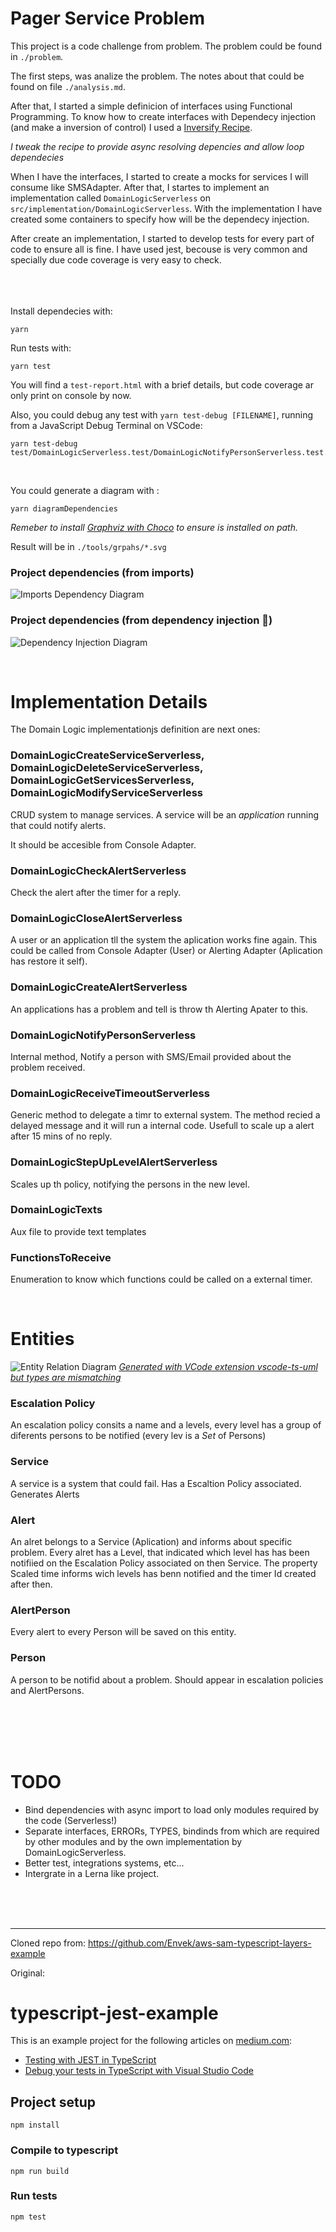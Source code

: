 # Pager Service Problem 
This project is a code challenge from problem.
The problem could be found in `./problem`.

The first steps, was analize the problem. The notes about that could be found on file `./analysis.md`.

After that, I started a simple definicion of interfaces using Functional Programming.
To know how to create interfaces with Dependecy injection (and make a inversion of control) I used a [Inversify Recipe](https://github.com/inversify/InversifyJS/blob/master/wiki/recipes.md).

_I tweak the recipe to provide async resolving depencies and allow loop dependecies_

When I have the interfaces, I started to create a mocks for services I will consume like SMSAdapter.
After that, I startes to implement an implementation called `DomainLogicServerless` on `src/implementation/DomainLogicServerless`.
With the implementation I have created some containers to specify how will be the dependecy injection.

After create an implementation, I started to develop tests for every part of code to ensure all is fine.
I have used jest, becouse is very common and specially due code coverage is very easy to check.


<br>
<br>
<br>
Install dependecies with:

```
yarn
```

Run tests with:

```
yarn test
```

You will find a `test-report.html` with a brief details, but code coverage ar only print on console by now.

Also, you could debug any test with `yarn test-debug [FILENAME]`, running from a JavaScript Debug Terminal on VSCode:
```
yarn test-debug test/DomainLogicServerless.test/DomainLogicNotifyPersonServerless.test.ts
```

<br>

You could generate a diagram with :

```
yarn diagramDependencies
```

_Remeber to install [Graphviz with Choco](https://community.chocolatey.org/packages/Graphviz) to ensure is installed on path._

Result will be in `./tools/grpahs/*.svg`


### Project dependencies (from imports)
![Imports Dependency Diagram](tools/graphs/dependencies.svg)

### Project dependencies (from dependency injection 💉)
![Dependency Injection Diagram](tools/graphs/dependencyInjection.svg)


<br>

# Implementation Details

The Domain Logic implementationjs definition are next ones:

### DomainLogicCreateServiceServerless, DomainLogicDeleteServiceServerless, DomainLogicGetServicesServerless, DomainLogicModifyServiceServerless

CRUD system to manage services.
A service will be an _application_ running that could notify alerts.

It should be accesible from Console Adapter.

### DomainLogicCheckAlertServerless
Check the alert after the timer for a reply.
### DomainLogicCloseAlertServerless
A user or an application tll the system the aplication works fine again.
This could be called from Console Adapter (User) or Alerting Adapter (Aplication has restore it self).

### DomainLogicCreateAlertServerless
An applications has a problem and tell is throw th Alerting Apater to this.

### DomainLogicNotifyPersonServerless
Internal method, Notify a person with SMS/Email provided about the problem received.
### DomainLogicReceiveTimeoutServerless
Generic method to delegate a timr to external system.
The method recied a delayed message and it will run a internal code.
Usefull to scale up a alert after 15 mins of no reply.

### DomainLogicStepUpLevelAlertServerless
Scales up th policy, notifying the persons in the new level.

### DomainLogicTexts
Aux file to provide text templates 

### FunctionsToReceive
Enumeration to know which functions could be called on a external timer.

<br>

# Entities

![Entity Relation Diagram](tools/graphs/entity-diagram.png)
_[Generated with VCode extension vscode-ts-uml but types are mismatching](https://marketplace.visualstudio.com/items?itemName=myxvisual.vscode-ts-uml)_

### Escalation Policy
An escalation policy consits a name and a levels, every level has a group of diferents persons to be notified (every lev is a _Set_ of Persons)

### Service
A service is a system that could fail.
Has a Escaltion Policy associated.
Generates Alerts

### Alert
An alret belongs to a Service (Aplication) and informs about specific problem.
Every alret has a Level, that indicated which level has has been notifiied on the Escalation Policy associated on then Service.
The property Scaled time informs wich levels has benn notified and the timer Id created after then.

### AlertPerson
Every alert to every Person will be saved on this entity.

### Person
A person to be notifid about a problem.
Should appear in escalation policies and AlertPersons.

<br>
<br>
<br>
<br>

# TODO

- Bind dependencies with async import to load only modules required by the code (Serverless!)
- Separate interfaces, ERRORs, TYPES, bindinds from which are required by other modules and by the own implementation by DomainLogicServerless.
- Better test, integrations systems, etc...
- Intergrate in a Lerna like project.
<br>

<br>

<br>

________________

Cloned repo from: https://github.com/Envek/aws-sam-typescript-layers-example 

Original:
# typescript-jest-example
This is an example project for the following articles on [medium.com](https://medium.com):
- [Testing with JEST in TypeScript](https://itnext.io/testing-with-jest-in-typescript-cc1cd0095421)
- [Debug your tests in TypeScript with Visual Studio Code](https://bromix.medium.com/debug-your-tests-in-typescript-with-visual-studio-code-911a4cada9cd)

## Project setup
```
npm install
```

### Compile to typescript
```
npm run build
```

### Run tests
```
npm test
```
